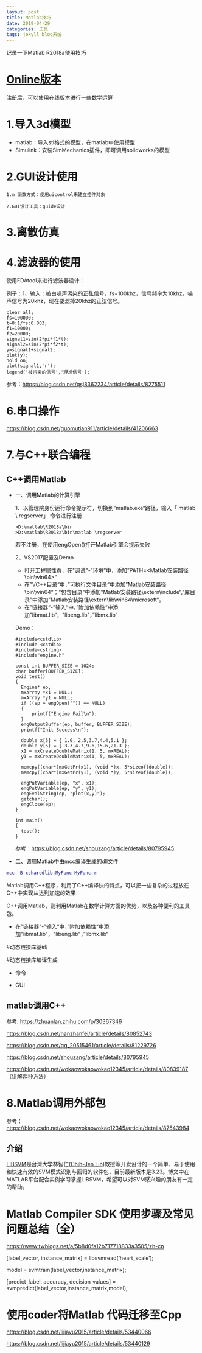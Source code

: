 ```yaml
---
layout: post
title: Matlab技巧
date: 2019-04-29 
categories: 工具
tags: jekyll blog系统
---
```

记录一下Matlab R2018a使用技巧

# [Online版本](https://matlab.mathworks.com/)
注册后，可以使用在线版本进行一些数学运算

# 1.导入3d模型
- matlab：导入stl格式的模型，在matlab中使用模型
- Simulink：安装SimMechanics插件，即可调用solidworks的模型

# 2.GUI设计使用
    1.m 函数方式：使用uicontrol来建立控件对象
    
    2.GUI设计工具：guide设计

# 3.离散仿真



# 4.滤波器的使用

使用FDAtool来进行滤波器设计：

例子：1、输入：被白噪声污染的正弦信号，fs=100khz，信号频率为10khz，噪声信号为20khz，现在要滤掉20khz的正弦信号。

```
clear all;
fs=100000;
t=0:1/fs:0.003;
f1=10000;
f2=20000;
signal1=sin(2*pi*f1*t);
signal2=sin(2*pi*f2*t);
y=signal1+signal2;
plot(y);
hold on;
plot(signal1,'r');
legend('被污染的信号','理想信号');
```

参考：https://blog.csdn.net/qsj8362234/article/details/8275511

# 6.串口操作

<https://blog.csdn.net/guomutian911/article/details/41206663>

# 7.与C++联合编程

## C++调用Matlab

- 一、调用Matlab的计算引擎

  1、以管理院身份运行命令提示符，切换到”matlab.exe“路径，输入「 matlab  \ regserver」 命令进行注册

  ```
  >D:\matlab\R2018a\bin
  >D:\matlab\R2018a\bin\matlab \regserver
  ```

  若不注册，在使用engOpen()打开Matlab引擎会提示失败

  

  2、VS2017配置及Demo

  - 打开工程属性页，在"调试"-”环境“中，添加”PATH=<Matlab安装路径\bin\win64>“
  - 在”VC++目录“中，”可执行文件目录“中添加”Matlab安装路径\bin\win64“；"包含目录"中添加”Matlab安装路径\extern\include“,"库目录"中添加”Matlab安装路径\extern\lib\win64\microsoft“。
  - 在”链接器“-”输入“中，”附加依赖性“中添加”libmat.lib“，"libeng.lib"，”libmx.lib“

  Demo：

  ```
  #include<cstdlib>
  #include <cstdio>
  #include<cstring>
  #include"engine.h"
  
  const int BUFFER_SIZE = 1024;
  char buffer[BUFFER_SIZE];
  void test()
  {
  	Engine* ep;
  	mxArray *x1 = NULL;
  	mxArray *y1 = NULL;
  	if ((ep = engOpen("")) == NULL)
  	{
  		printf("Engine Fail\n");
  	}
  	engOutputBuffer(ep, buffer, BUFFER_SIZE);
  	printf("Init Success\n");
  
  	double x[5] = { 1.0, 2.5,3.7,4.4,5.1 };
  	double y[5] = { 3.3,4.7,9.6,15.6,21.3 };
  	x1 = mxCreateDoubleMatrix(1, 5, mxREAL);
  	y1 = mxCreateDoubleMatrix(1, 5, mxREAL);
  
  	memcpy((char*)mxGetPr(x1), (void *)x, 5*sizeof(double));
  	memcpy((char*)mxGetPr(y1), (void *)y, 5*sizeof(double));
  
  	engPutVariable(ep, "x", x1);
  	engPutVariable(ep, "y", y1);
  	engEvalString(ep, "plot(x,y)");
  	getchar();
  	engClose(ep);
  }
  
  int main()
  {
  	test();
  }
  ```

  参考：https://blog.csdn.net/shouzang/article/details/80795945

- 二、调用Matlab中由mcc编译生成的dll文件

```matlab
mcc -B csharedlib:MyFunc MyFunc.m
```

Matlab调用C++程序，利用了C++编译快的特点，可以把一些复杂的过程放在C++中实现从达到加速的效果

C++调用Matlab，则利用Matlab在数学计算方面的优势，以及各种便利的工具包。



- 在”链接器“-”输入“中，”附加依赖性“中添加”libmat.lib“，"libeng.lib"，”libmx.lib“

#动态链接库基础



#动态链接库编译生成

- 命令



- GUI





## matlab调用C++



参考: https://zhuanlan.zhihu.com/p/30367346

https://blog.csdn.net/nanzhanfei/article/details/80852743

https://blog.csdn.net/qq_20515461/article/details/81229726

https://blog.csdn.net/shouzang/article/details/80795945

https://blog.csdn.net/wokaowokaowokao12345/article/details/80839187（讲解两种方法）



# 8.Matlab调用外部包

参考：https://blog.csdn.net/wokaowokaowokao12345/article/details/87543984

## 介绍

[LIBSVM](https://www.csie.ntu.edu.tw/~cjlin/libsvm/index.html)是台湾大学林智仁([Chih-Jen Lin](https://www.csie.ntu.edu.tw/~cjlin/index.html))教授等开发设计的一个简单、易于使用和快速有效的SVM模式识别与回归的软件包，目前最新版本是3.23。博文中在MATLAB平台配合实例学习掌握LIBSVM，希望可以对SVM感兴趣的朋友有一定的帮助。

# Matlab Compiler SDK 使用步骤及常见问题总结（全）

https://www.twblogs.net/a/5b8d0fa12b717718833a3505/zh-cn

[label_vector, instance_matrix] = libsvmread(‘heart_scale’);

model = svmtrain(label_vector,instance_matrix);

[predict_label, accuracy, decision_values] = svmpredict(label_vector,instance_matrix,model);

# 使用coder将Matlab 代码迁移至Cpp

https://blog.csdn.net/lijiayu2015/article/details/53440066

https://blog.csdn.net/lijiayu2015/article/details/53440129

